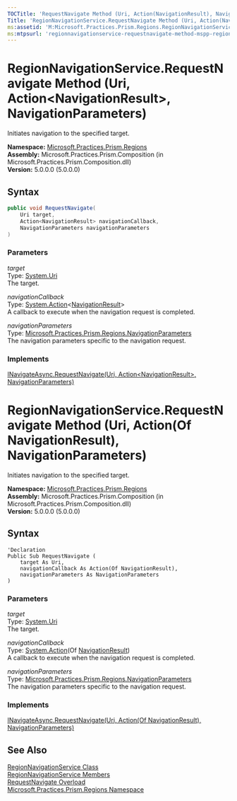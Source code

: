 ```yaml
---
TOCTitle: 'RequestNavigate Method (Uri, Action(NavigationResult), NavigationParameters)'
Title: 'RegionNavigationService.RequestNavigate Method (Uri, Action(NavigationResult), NavigationParameters) (Microsoft.Practices.Prism.Regions)'
ms:assetid: 'M:Microsoft.Practices.Prism.Regions.RegionNavigationService.RequestNavigate(System.Uri,System.Action{Microsoft.Practices.Prism.Regions.NavigationResult},Microsoft.Practices.Prism.Regions.NavigationParameters)'
ms:mtpsurl: 'regionnavigationservice-requestnavigate-method-mspp-regions.md'
---
```


# RegionNavigationService.RequestNavigate Method (Uri, Action&lt;NavigationResult&gt;, NavigationParameters)

Initiates navigation to the specified target.

**Namespace:** [Microsoft.Practices.Prism.Regions](/patterns-practices/reference/mspp-regions-namespace)  
**Assembly:** Microsoft.Practices.Prism.Composition (in Microsoft.Practices.Prism.Composition.dll)  
**Version:** 5.0.0.0 (5.0.0.0)

## Syntax

```C#
public void RequestNavigate(
	Uri target,
	Action<NavigationResult> navigationCallback,
	NavigationParameters navigationParameters
)
```

### Parameters

*target*  
Type: [System.Uri](http://msdn.microsoft.com/en-us/library/txt7706a)  
The target.

*navigationCallback*  
Type: [System.Action](http://msdn.microsoft.com/en-us/library/018hxwa8)&lt;[NavigationResult](/patterns-practices/reference/navigationresult-class-mspp-regions)&gt;  
A callback to execute when the navigation request is completed.

*navigationParameters*  
Type: [Microsoft.Practices.Prism.Regions.NavigationParameters](/patterns-practices/reference/navigationparameters-class-mspp-regions)  
The navigation parameters specific to the navigation request.

### Implements

[INavigateAsync.RequestNavigate(Uri, Action&lt;NavigationResult&gt;, NavigationParameters)](/patterns-practices/reference/inavigateasync-requestnavigate-method-uri-action-navigationresult-navigationparameters-mspp-regions)


# RegionNavigationService.RequestNavigate Method (Uri, Action(Of NavigationResult), NavigationParameters)

Initiates navigation to the specified target.

**Namespace:** [Microsoft.Practices.Prism.Regions](/patterns-practices/reference/mspp-regions-namespace)  
**Assembly:** Microsoft.Practices.Prism.Composition (in Microsoft.Practices.Prism.Composition.dll)  
**Version:** 5.0.0.0 (5.0.0.0)

## Syntax

```VB
'Declaration
Public Sub RequestNavigate ( 
	target As Uri,
	navigationCallback As Action(Of NavigationResult),
	navigationParameters As NavigationParameters
)
```

### Parameters

*target*  
Type: [System.Uri](http://msdn.microsoft.com/en-us/library/txt7706a)  
The target.

*navigationCallback*  
Type: [System.Action](http://msdn.microsoft.com/en-us/library/018hxwa8)(Of [NavigationResult](/patterns-practices/reference/navigationresult-class-mspp-regions))  
A callback to execute when the navigation request is completed.

*navigationParameters*  
Type: [Microsoft.Practices.Prism.Regions.NavigationParameters](/patterns-practices/reference/navigationparameters-class-mspp-regions)  
The navigation parameters specific to the navigation request.

### Implements

[INavigateAsync.RequestNavigate(Uri, Action(Of NavigationResult), NavigationParameters)](/patterns-practices/reference/inavigateasync-requestnavigate-method-uri-action-navigationresult-navigationparameters-mspp-regions)

## See Also

[RegionNavigationService Class](/patterns-practices/reference/regionnavigationservice-class-mspp-regions)  
[RegionNavigationService Members](/patterns-practices/reference/regionnavigationservice-members-mspp-regions)  
[RequestNavigate Overload](/patterns-practices/reference/regionnavigationservice-requestnavigate-method-mspp-regions)  
[Microsoft.Practices.Prism.Regions Namespace](/patterns-practices/reference/mspp-regions-namespace)